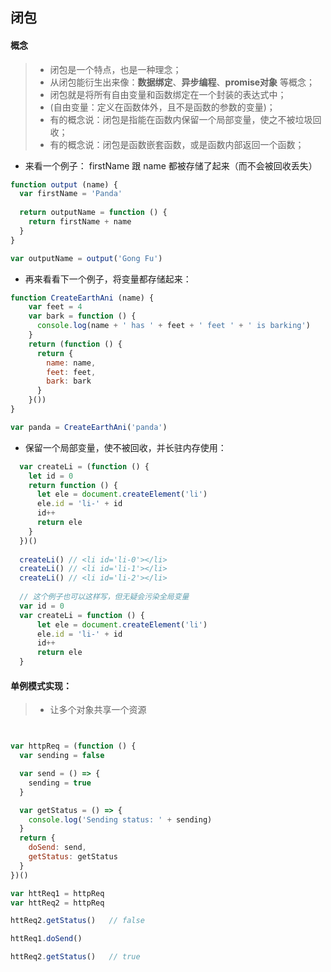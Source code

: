 ## 闭包

#### 概念  

> * 闭包是一个特点，也是一种理念；
> * 从闭包能衍生出来像：**数据绑定**、**异步编程**、**promise对象** 等概念；
> * 闭包就是将所有自由变量和函数绑定在一个封装的表达式中；
> * (自由变量：定义在函数体外，且不是函数的参数的变量)；
> * 有的概念说：闭包是指能在函数内保留一个局部变量，使之不被垃圾回收；
> * 有的概念说：闭包是函数嵌套函数，或是函数内部返回一个函数；

* 来看一个例子： firstName 跟 name 都被存储了起来（而不会被回收丢失）

```js
function output (name) {
  var firstName = 'Panda'
  
  return outputName = function () {
    return firstName + name
  }
}

var outputName = output('Gong Fu')
```

* 再来看看下一个例子，将变量都存储起来：

```js
function CreateEarthAni (name) {
    var feet = 4
    var bark = function () {
      console.log(name + ' has ' + feet + ' feet ' + ' is barking')
    }
    return (function () {
      return {
        name: name,
        feet: feet,
        bark: bark
      }
    }())
}

var panda = CreateEarthAni('panda')
```

* 保留一个局部变量，使不被回收，并长驻内存使用：

```js
  var createLi = (function () {
    let id = 0
    return function () {
      let ele = document.createElement('li')
      ele.id = 'li-' + id
      id++
      return ele
    }
  })()
  
  createLi() // <li id='li-0'></li>
  createLi() // <li id='li-1'></li>
  createLi() // <li id='li-2'></li>
  
  // 这个例子也可以这样写，但无疑会污染全局变量
  var id = 0
  var createLi = function () {
      let ele = document.createElement('li')
      ele.id = 'li-' + id
      id++
      return ele
  }
```

#### 单例模式实现：
> * 让多个对象共享一个资源

```js


var httpReq = (function () {
  var sending = false

  var send = () => {
    sending = true
  }

  var getStatus = () => {
    console.log('Sending status: ' + sending)
  }
  return {
    doSend: send,
    getStatus: getStatus
  }
})()

var httReq1 = httpReq
var httReq2 = httpReq

httReq2.getStatus()   // false

httReq1.doSend()

httReq2.getStatus()   // true
```


